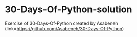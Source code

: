 # 30-Days-Of-Python-solution
Exercise of 30-Days-Of-Python created by Asabeneh (link=https://github.com/Asabeneh/30-Days-Of-Python)
